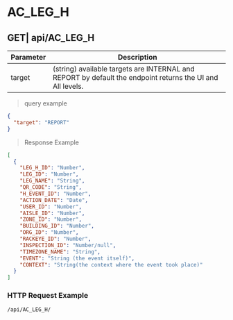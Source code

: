 # AC_LEG_H

## GET| api/AC_LEG_H

Parameter | Description
--------- | -----------
target | (string) available targets are INTERNAL and REPORT by default the endpoint returns the UI and All levels.

> query example  

```json
{
  "target": "REPORT"
}
```

> Response Example

```json
[
  {
    "LEG_H_ID": "Number",
    "LEG_ID": "Number",
    "LEG_NAME": "String",
    "QR_CODE": "String",
    "H_EVENT_ID": "Number",
    "ACTION_DATE": "Date",
    "USER_ID": "Number",
    "AISLE_ID": "Number",
    "ZONE_ID": "Number",
    "BUILDING_ID": "Number",
    "ORG_ID": "Number",
    "RACKEYE_ID": "Number",
    "INSPECTION_ID": "Number/null",
    "TIMEZONE_NAME": "String",
    "EVENT": "String (the event itself)",
    "CONTEXT": "String(the context where the event took place)"
  }
]
```
### HTTP Request Example
`/api/AC_LEG_H/`  
